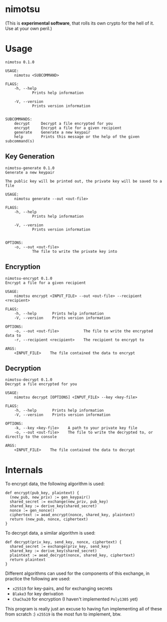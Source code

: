 # nimotsu

(This is **experimental software**, that rolls its own crypto for the hell of it. Use at your own peril.)

# Usage

```
nimotsu 0.1.0

USAGE:
    nimotsu <SUBCOMMAND>

FLAGS:
    -h, --help       
            Prints help information

    -V, --version    
            Prints version information


SUBCOMMANDS:
    decrypt     Decrypt a file encrypted for you
    encrypt     Encrypt a file for a given recipient
    generate    Generate a new keypair
    help        Prints this message or the help of the given subcommand(s)
```

## Key Generation

```
nimotsu-generate 0.1.0
Generate a new keypair

The public key will be printed out, the private key will be saved to a file

USAGE:
    nimotsu generate --out <out-file>

FLAGS:
    -h, --help       
            Prints help information

    -V, --version    
            Prints version information


OPTIONS:
    -o, --out <out-file>    
            The file to write the private key into
```

## Encryption

```
nimotsu-encrypt 0.1.0
Encrypt a file for a given recipient

USAGE:
    nimotsu encrypt <INPUT_FILE> --out <out-file> --recipient <recipient>

FLAGS:
    -h, --help       Prints help information
    -V, --version    Prints version information

OPTIONS:
    -o, --out <out-file>           The file to write the encrypted data to
    -r, --recipient <recipient>    The recipient to encrypt to

ARGS:
    <INPUT_FILE>    The file contained the data to encrypt
```

## Decryption

```
nimotsu-decrypt 0.1.0
Decrypt a file encrypted for you

USAGE:
    nimotsu decrypt [OPTIONS] <INPUT_FILE> --key <key-file>

FLAGS:
    -h, --help       Prints help information
    -V, --version    Prints version information

OPTIONS:
    -k, --key <key-file>    A path to your private key file
    -o, --out <out-file>    The file to write the decrypted to, or directly to the console

ARGS:
    <INPUT_FILE>    The file contained the data to decrypt
```

# Internals

To encrypt data, the following algorithm is used:

```
def encrypt(pub_key, plaintext) {
  (new_pub, new_priv) := gen_keypair()
  shared_secret := exchange(new_priv, pub_key)
  shared_key := derive_key(shared_secret)
  nonce := gen_nonce()
  ciphertext := aead_encrypt(nonce, shared_key, plaintext)
  return (new_pub, nonce, ciphertext)
}
```

To decrypt data, a similar algorithm is used:

```
def decrypt(priv_key, send_key, nonce, ciphertext) {
  shared_secret := exchange(priv_key, send_key)
  shared_key := derive_key(shared_secret)
  plaintext := aead_decrypt(nonce, shared_key, ciphertext)
  return plaintext
}
```

Different algorithms can used for the components of this exchange, in practice the following are used:

- `x25519` for key-pairs, and for exchanging secrets
- `Blake3` for key derivation
- `ChaCha20` for encryption (I haven't implemented `Poly1305` yet)

This program is really just an excuse to having fun implementing all of these from scratch :)
`x25519` is the most fun to implement, btw.
